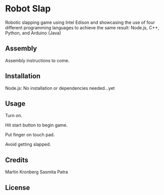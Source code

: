 # Robot Slap

Robotic slapping game using Intel Edison and showcasing the use of four different programming languages to achieve the same result: Node.js, C++, Python, and Arduino (Java)

## Assembly

Assembly instructions to come.

## Installation

Node.js:
No installation or dependencies needed...yet 

## Usage

Turn on.

Hit start button to begin game.

Put finger on touch pad.

Avoid getting slapped.

## Credits

Martin Kronberg
Sasmita Patra


## License

